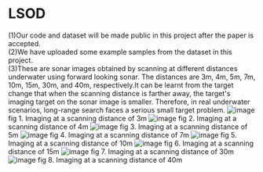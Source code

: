 # LSOD
(1)Our code and dataset will be made public in this project after the paper is accepted.  
(2)We have uploaded some example samples from the dataset in this project.  
(3)These are sonar images obtained by scanning at different distances underwater using forward looking sonar. The distances are 3m, 4m, 5m, 7m, 10m, 15m, 30m, and 40m, respectively.It can be learnt from the target change that when the scanning distance is farther away, the target's imaging target on the sonar image is smaller. Therefore, in real underwater scenarios, long-range search faces a serious small target problem.
![image](https://github.com/lhlalj/LSOD/blob/main/img_2820_3m_1.2MHz.jpg)
fig 1. Imaging at a scanning distance of 3m
![image](https://github.com/lhlalj/LSOD/blob/main/img_338_4m_1.2MHz.jpg)
fig 2. Imaging at a scanning distance of 4m
![image](https://github.com/lhlalj/LSOD/blob/main/img_508_5m_1.2MHz.jpg)
fig 3. Imaging at a scanning distance of 5m
![image](https://github.com/lhlalj/LSOD/blob/main/img_509_7m_1.2MHz.jpg)
fig 4. Imaging at a scanning distance of 7m
![image](https://github.com/lhlalj/LSOD/blob/main/img_512_10m_1.2MHz.jpg)
fig 5. Imaging at a scanning distance of 10m
![image](https://github.com/lhlalj/LSOD/blob/main/img_514_15m_1.2MHz.jpg)
fig 6. Imaging at a scanning distance of 15m
![image](https://github.com/lhlalj/LSOD/blob/main/img_970_30m_1.2MHz.jpg)
fig 7. Imaging at a scanning distance of 30m
![image](https://github.com/lhlalj/LSOD/blob/main/img_941_40m_1.2MHz.jpg)
fig 8. Imaging at a scanning distance of 40m
